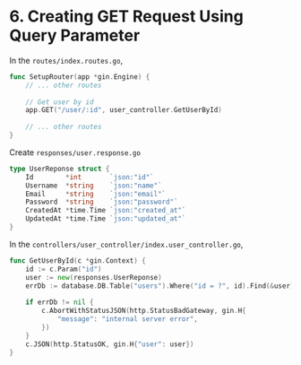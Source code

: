 # 6. Creating GET Request Using Query Parameter

In the `routes/index.routes.go`,

```go
func SetupRouter(app *gin.Engine) {
    // ... other routes
    
    // Get user by id 
    app.GET("/user/:id", user_controller.GetUserById) 
    
    // ... other routes 
}
```

Create `responses/user.response.go`

```go
type UserReponse struct {
    Id        *int       `json:"id"`
    Username  *string    `json:"name"`
    Email     *string    `json:"email"`
    Password  *string    `json:"password"`
    CreatedAt *time.Time `json:"created_at"`
    UpdatedAt *time.Time `json:"updated_at"`
}

```

In the `controllers/user_controller/index.user_controller.go`,

```go
func GetUserById(c *gin.Context) {
    id := c.Param("id")
    user := new(responses.UserReponse)
    errDb := database.DB.Table("users").Where("id = ?", id).Find(&user).Error
    
    if errDb != nil {
        c.AbortWithStatusJSON(http.StatusBadGateway, gin.H{
            "message": "internal server error",
        })
    }
    c.JSON(http.StatusOK, gin.H{"user": user})
}
```
